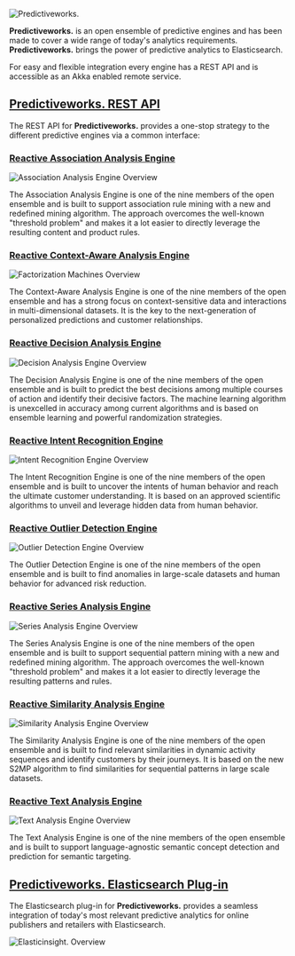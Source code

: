 ![Predictiveworks.](https://raw.githubusercontent.com/skrusche63/spark-insight/master/images/predictiveworks.png)

**Predictiveworks.** is an open ensemble of predictive engines and has been made to cover a wide range of today's analytics 
requirements. **Predictiveworks.**  brings the power of predictive analytics to Elasticsearch.

For easy and flexible integration every engine has a REST API and is accessible as an Akka enabled remote service.

## [Predictiveworks. REST API](https://github.com/skrusche63/spark-rest)

The REST API for **Predictiveworks.** provides a one-stop strategy to the different predictive engines via a common interface:

### [Reactive Association Analysis Engine](https://github.com/skrusche63/spark-arules)

![Association Analysis Engine Overview](https://raw.githubusercontent.com/skrusche63/spark-insight/master/images/association-rules-overview.png)

The Association Analysis Engine is one of the nine members of the open ensemble and is built to support association rule mining with a new and redefined 
mining algorithm. The approach overcomes the well-known "threshold problem" and makes it a lot easier to directly leverage the resulting content and product rules.


### [Reactive Context-Aware Analysis Engine](https://github.com/skrusche63/spark-fm)

![Factorization Machines Overview](https://raw.githubusercontent.com/skrusche63/spark-insight/master/images/factorization-machines-overview.png)

The Context-Aware Analysis Engine is one of the nine members of the open ensemble and has a strong focus on context-sensitive data and interactions in 
multi-dimensional datasets. It is the key to the next-generation of personalized predictions and customer relationships.
  

### [Reactive Decision Analysis Engine](https://github.com/skrusche63/spark-decision)

![Decision Analysis Engine Overview](https://raw.githubusercontent.com/skrusche63/spark-insight/master/images/decision-analysis-overview.png)

The Decision Analysis Engine is one of the nine members of the open ensemble and is built to predict the best decisions among multiple courses of action 
and identify their decisive factors. The machine learning algorithm is unexcelled in accuracy among current algorithms and is based on ensemble learning 
and powerful randomization strategies. 


### [Reactive Intent Recognition Engine](https://github.com/skrusche63/spark-intent)

![Intent Recognition Engine Overview](https://raw.githubusercontent.com/skrusche63/spark-insight/master/images/intent-recognition-overview.png)

The Intent Recognition Engine is one of the nine members of the open ensemble and is built to uncover the intents of human behavior and reach
the ultimate customer understanding. It is based on an approved scientific algorithms to unveil and leverage hidden data from human behavior. 


### [Reactive Outlier Detection Engine](https://github.com/skrusche63/spark-outlier)

![Outlier Detection Engine Overview](https://raw.githubusercontent.com/skrusche63/spark-insight/master/images/outlier-detection-overview.png)

The Outlier Detection Engine is one of the nine members of the open ensemble and is built to find anomalies in large-scale datasets and human behavior 
for advanced risk reduction. 


### [Reactive Series Analysis Engine](https://github.com/skrusche63/spark-fsm)

![Series Analysis Engine Overview](https://raw.githubusercontent.com/skrusche63/spark-insight/master/images/series-analysis-overview.png)

The Series Analysis Engine is one of the nine members of the open ensemble and is built to support sequential pattern mining with a new and redefined 
mining algorithm. The approach overcomes the well-known "threshold problem" and makes it a lot easier to directly leverage the resulting patterns and rules.


### [Reactive Similarity Analysis Engine](https://github.com/skrusche63/spark-cluster)

![Similarity Analysis Engine Overview](https://raw.githubusercontent.com/skrusche63/spark-insight/master/images/similarity-analysis-overview.png)

The Similarity Analysis Engine is one of the nine members of the open ensemble and is built to find relevant similarities in dynamic activity sequences and 
identify customers by their journeys. It is based on the new S2MP algorithm to find similarities for sequential patterns in large scale datasets. 


### [Reactive Text Analysis Engine](https://github.com/skrusche63/spark-text)

![Text Analysis Engine Overview](https://raw.githubusercontent.com/skrusche63/spark-insight/master/images/text-analysis-overview.png)

The Text Analysis Engine is one of the nine members of the open ensemble and is built to support language-agnostic semantic concept detection and prediction 
for semantic targeting.

## [Predictiveworks. Elasticsearch Plug-in](https://github.com/skrusche63/elastic-insight)

The Elasticsearch plug-in for **Predictiveworks.** provides a seamless integration of today's most relevant predictive analytics for online publishers and retailers 
with Elasticsearch.

![Elasticinsight. Overview](https://raw.githubusercontent.com/skrusche63/spark-insight/master/images/elasticinsight_640.png)

